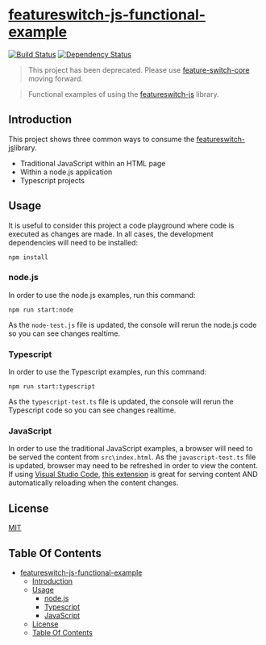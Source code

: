 # [featureswitch-js-functional-example](https://github.com/hal313/featureswitch-js-functional-example)

[![Build Status](http://img.shields.io/travis/hal313/featureswitch-js-functional-example/master.svg?style=flat-square)](https://travis-ci.org/hal313/featureswitch-js-functional-example)
[![Dependency Status](http://img.shields.io/david/hal313/featureswitch-js-functional-example.svg?style=flat-square)](https://david-dm.org/hal313/featureswitch-js-functional-example)

> This project has been deprecated. Please use [feature-switch-core](https://github.com/hal313/featureswitch-js-functional-example) moving forward.

> Functional examples of using the [featureswitch-js](https://github.com/hal313/featureswitch-js) library.

## Introduction
This project shows three common ways to consume the [featureswitch-js](https://github.com/hal313/featureswitch-js)library.

* Traditional JavaScript within an HTML page
* Within a node.js application
* Typescript projects

## Usage
It is useful to consider this project a code playground where code is executed as changes are made. In all cases, the development dependencies will need to be installed:
```
npm install
```

### node.js
In order to use the node.js examples, run this command:
```
npm run start:node
```
As the `node-test.js` file is updated, the console will rerun the node.js code so you can see changes realtime.

### Typescript
In order to use the Typescript examples, run this command:
```
npm run start:typescript
```
As the `typescript-test.ts` file is updated, the console will rerun the Typescript code so you can see changes realtime.

### JavaScript
In order to use the traditional JavaScript examples, a browser will need to be served the content from `src\index.html`. As the `javascript-test.ts` file is updated, browser may need to be refreshed in order to view the content. If using [Visual Studio Code](https://code.visualstudio.com/), [this extension](https://marketplace.visualstudio.com/items?itemName=ritwickdey.LiveServer#review-details) is great for serving content AND automatically reloading when the content changes.

## License
[MIT](https://raw.githubusercontent.com/hal313/featureswitch-js-functional-example/master/LICENSE)

## Table Of Contents
- [featureswitch-js-functional-example](#featureswitch-js-functional-example)
    - [Introduction](#introduction)
    - [Usage](#usage)
        - [node.js](#nodejs)
        - [Typescript](#typescript)
        - [JavaScript](#javascript)
    - [License](#license)
    - [Table Of Contents](#table-of-contents)
